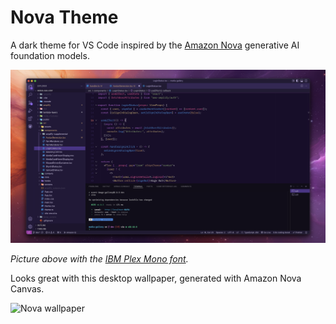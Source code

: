 # Nova Theme

A dark theme for VS Code inspired by the [Amazon Nova](https://aws.amazon.com/ai/generative-ai/nova/) generative AI foundation models.

![Theme example screenshot](doc-images/example.png)

*Picture above with the [IBM Plex Mono font](https://fonts.google.com/specimen/IBM+Plex+Mono?query=ibm+plex).*

Looks great with this desktop wallpaper, generated with Amazon Nova Canvas.

![Nova wallpaper](doc-images/nova-wallpaper.png)
